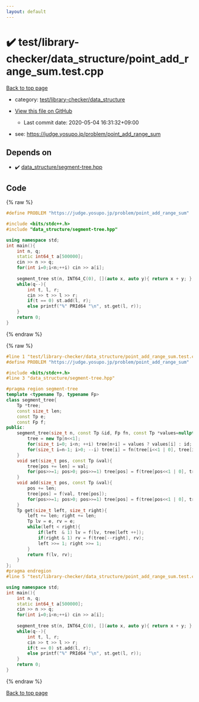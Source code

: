 ```yaml
---
layout: default
---
```


<!-- mathjax config similar to math.stackexchange -->
<script type="text/javascript" async
  src="https://cdnjs.cloudflare.com/ajax/libs/mathjax/2.7.5/MathJax.js?config=TeX-MML-AM_CHTML">
</script>
<script type="text/x-mathjax-config">
  MathJax.Hub.Config({
    TeX: { equationNumbers: { autoNumber: "AMS" }},
    tex2jax: {
      inlineMath: [ ['$','$'] ],
      processEscapes: true
    },
    "HTML-CSS": { matchFontHeight: false },
    displayAlign: "left",
    displayIndent: "2em"
  });
</script>

<script type="text/javascript" src="https://cdnjs.cloudflare.com/ajax/libs/jquery/3.4.1/jquery.min.js"></script>
<script src="https://cdn.jsdelivr.net/npm/jquery-balloon-js@1.1.2/jquery.balloon.min.js" integrity="sha256-ZEYs9VrgAeNuPvs15E39OsyOJaIkXEEt10fzxJ20+2I=" crossorigin="anonymous"></script>
<script type="text/javascript" src="../../../../assets/js/copy-button.js"></script>
<link rel="stylesheet" href="../../../../assets/css/copy-button.css" />


# :heavy_check_mark: test/library-checker/data_structure/point_add_range_sum.test.cpp

<a href="../../../../index.html">Back to top page</a>

* category: <a href="../../../../index.html#c4b8fe8a8231f4c5b6444b288e0b90cd">test/library-checker/data_structure</a>
* <a href="{{ site.github.repository_url }}/blob/master/test/library-checker/data_structure/point_add_range_sum.test.cpp">View this file on GitHub</a>
    - Last commit date: 2020-05-04 16:31:32+09:00


* see: <a href="https://judge.yosupo.jp/problem/point_add_range_sum">https://judge.yosupo.jp/problem/point_add_range_sum</a>


## Depends on

* :heavy_check_mark: <a href="../../../../library/data_structure/segment-tree.hpp.html">data_structure/segment-tree.hpp</a>


## Code

<a id="unbundled"></a>
{% raw %}
```cpp
#define PROBLEM "https://judge.yosupo.jp/problem/point_add_range_sum"

#include <bits/stdc++.h>
#include "data_structure/segment-tree.hpp"

using namespace std;
int main(){
    int n, q;
    static int64_t a[500000];
    cin >> n >> q;
    for(int i=0;i<n;++i) cin >> a[i];
    
    segment_tree st(n, INT64_C(0), [](auto x, auto y){ return x + y; }, a);
    while(q--){
        int t, l, r;
        cin >> t >> l >> r;
        if(t == 0) st.add(l, r);
        else printf("%" PRId64 "\n", st.get(l, r));
    }
    return 0;
}
```
{% endraw %}

<a id="bundled"></a>
{% raw %}
```cpp
#line 1 "test/library-checker/data_structure/point_add_range_sum.test.cpp"
#define PROBLEM "https://judge.yosupo.jp/problem/point_add_range_sum"

#include <bits/stdc++.h>
#line 3 "data_structure/segment-tree.hpp"

#pragma region segment-tree
template <typename Tp, typename Fp>
class segment_tree{
    Tp *tree;
    const size_t len;
    const Tp e;
    const Fp f;
public:
    segment_tree(size_t n, const Tp &id, Fp fn, const Tp *values=nullptr): len(n), e(id), f(fn){
        tree = new Tp[n<<1];
        for(size_t i=0; i<n; ++i) tree[n+i] = values ? values[i] : id;
        for(size_t i=n-1; i>0; --i) tree[i] = fn(tree[i<<1 | 0], tree[i<<1 | 1]);
    }
    void set(size_t pos, const Tp &val){
        tree[pos += len] = val;
        for(pos>>=1; pos>0; pos>>=1) tree[pos] = f(tree[pos<<1 | 0], tree[pos<<1 | 1]);
    }
    void add(size_t pos, const Tp &val){
        pos += len;
        tree[pos] = f(val, tree[pos]);
        for(pos>>=1; pos>0; pos>>=1) tree[pos] = f(tree[pos<<1 | 0], tree[pos<<1 | 1]);
    }
    Tp get(size_t left, size_t right){
        left += len; right += len;
        Tp lv = e, rv = e;
        while(left < right){
            if(left  & 1) lv = f(lv, tree[left ++]);
            if(right & 1) rv = f(tree[--right], rv);
            left >>= 1; right >>= 1;
        }
        return f(lv, rv);
    }
};
#pragma endregion
#line 5 "test/library-checker/data_structure/point_add_range_sum.test.cpp"

using namespace std;
int main(){
    int n, q;
    static int64_t a[500000];
    cin >> n >> q;
    for(int i=0;i<n;++i) cin >> a[i];
    
    segment_tree st(n, INT64_C(0), [](auto x, auto y){ return x + y; }, a);
    while(q--){
        int t, l, r;
        cin >> t >> l >> r;
        if(t == 0) st.add(l, r);
        else printf("%" PRId64 "\n", st.get(l, r));
    }
    return 0;
}

```
{% endraw %}

<a href="../../../../index.html">Back to top page</a>


